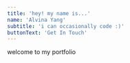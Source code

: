 ```yaml
---
title: 'hey! my name is...'
name: 'Alvina Yang'
subtitle: 'i can occasionally code :)'
buttonText: 'Get In Touch'
---
```


welcome to my portfolio
